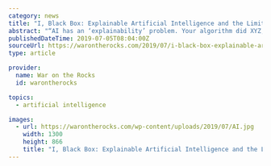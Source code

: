 ```yaml
---
category: news
title: "I, Black Box: Explainable Artificial Intelligence and the Limits of Human Deliberative Processes"
abstract: "“AI has an ‘explainability’ problem. Your algorithm did XYZ, and everyone wants to know why, but because of the way that machine learning works, even its programmers often can’t know why an algorithm reached the outcome that it did. It’s a ..."
publishedDateTime: 2019-07-05T08:04:00Z
sourceUrl: https://warontherocks.com/2019/07/i-black-box-explainable-artificial-intelligence-and-the-limits-of-human-deliberative-processes/
type: article

provider:
  name: War on the Rocks
  id: warontherocks

topics:
  - artificial intelligence

images:
  - url: https://warontherocks.com/wp-content/uploads/2019/07/AI.jpg
    width: 1300
    height: 866
    title: "I, Black Box: Explainable Artificial Intelligence and the Limits of Human Deliberative Processes"
---
```

